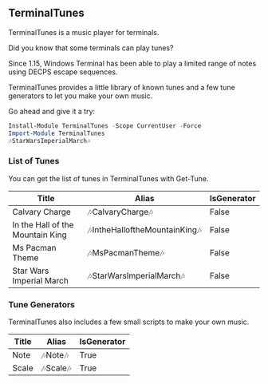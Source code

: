 ## TerminalTunes

TerminalTunes is a music player for terminals.

Did you know that some terminals can play tunes?

Since 1.15, Windows Terminal has been able to play a limited range of notes using DECPS escape sequences.

TerminalTunes provides a little library of known tunes and a few tune generators to let you make your own music.

Go ahead and give it a try:

~~~PowerShell
Install-Module TerminalTunes -Scope CurrentUser -Force
Import-Module TerminalTunes
🎶StarWarsImperialMarch🎶
~~~

### List of Tunes

You can get the list of tunes in TerminalTunes with Get-Tune.


|Title                           |Alias                         |IsGenerator|
|--------------------------------|------------------------------|-----------|
|Calvary Charge                  |🎶CalvaryCharge🎶             |False      |
|In the Hall of the Mountain King|🎶IntheHalloftheMountainKing🎶|False      |
|Ms Pacman Theme                 |🎶MsPacmanTheme🎶             |False      |
|Star Wars Imperial March        |🎶StarWarsImperialMarch🎶     |False      |



### Tune Generators

TerminalTunes also includes a few small scripts to make your own music.


|Title|Alias    |IsGenerator|
|-----|---------|-----------|
|Note |🎶Note🎶 |True       |
|Scale|🎶Scale🎶|True       |







